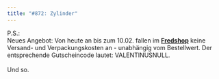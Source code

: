 ```yaml
---
title: "#872: Zylinder"
---
```

 

P.S.:<br />
Neues Angebot: Von heute an bis zum 10.02. fallen im <a href="http://www.spreadshirt.net/shop.php?sid=125913"><strong>Fredshop</strong></a> keine Versand- und Verpackungskosten an - unabhängig vom Bestellwert. 
Der entsprechende Gutscheincode lautet: VALENTINUSNULL.
<br /><br />
Und so.
